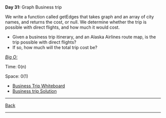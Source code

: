 **Day 31:** Graph Business trip

We write a function called getEdges that takes graph and an array of city names, and returns the cost, or null. We determine whether the trip is possible with direct flights, and how much it would cost.

- Given a business trip itinerary, and an Alaska Airlines route map, is the trip possible with direct flights?
- If so, how much will the total trip cost be?

<u>*Big O:*</u>

Time: 0(n)

Space: 0(1)

- [Business Trip Whiteboard](../assets/Graph-businessTrip.png)
- [Business trip Solution](businessTrip.js)

---
[Back](../README.md)

---
